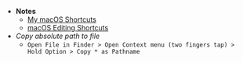 - **Notes**
	- [My macOS Shortcuts](My%20macOS%20Shortcuts.md)
	- [macOS Editing Shortcuts](macOS%20Editing%20Shortcuts.md)
- *Copy absolute path to file*
	- `Open File in Finder > Open Context menu (two fingers tap) > Hold Option > Copy * as Pathname`